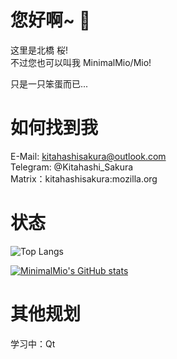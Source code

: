 # 您好啊~ 👋  

这里是北橋 桜!  
不过您也可以叫我 MinimalMio/Mio!  

只是一只笨蛋而已...  

# 如何找到我  

E-Mail: kitahashisakura@outlook.com  
Telegram: @Kitahashi_Sakura  
Matrix：kitahashisakura:mozilla.org  

# 状态  

![Top Langs](https://github-readme-stats.vercel.app/api/top-langs/?username=MinimalMio&layout=compact&hide=html,css,vbscript)

[![MinimalMio's GitHub stats](https://github-readme-stats.vercel.app/api?username=MinimalMio&theme=jolly)](https://github.com/anuraghazra/github-readme-stats)   

# 其他规划

学习中：Qt  
